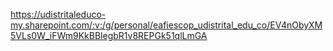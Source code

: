 https://udistritaleduco-my.sharepoint.com/:v:/g/personal/eafiescop_udistrital_edu_co/EV4nObyXM5VLs0W_iFWm9KkBBlegbR1v8REPGk51qlLmGA

